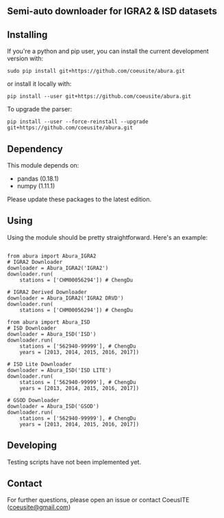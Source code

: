 Semi-auto downloader for IGRA2 & ISD datasets
--------------------------------

Installing
-------------------------------
If you're a python and pip user, you can install the current development version with:

```
sudo pip install git+https://github.com/coeusite/abura.git
```

or install it locally with:

```
pip install --user git+https://github.com/coeusite/abura.git
```

To upgrade the parser:
```
pip install --user --force-reinstall --upgrade git+https://github.com/coeusite/abura.git
```

Dependency
------------------------------
This module depends on:
* pandas (0.18.1)
* numpy (1.11.1)

Please update these packages to the latest edition.


Using
------------------------------
Using the module should be pretty straightforward. Here's an example:
```

from abura import Abura_IGRA2
# IGRA2 Downloader
downloader = Abura_IGRA2('IGRA2')
downloader.run(
    stations = ['CHM00056294']) # ChengDu

# IGRA2 Derived Downloader
downloader = Abura_IGRA2('IGRA2 DRVD')
downloader.run(
    stations = ['CHM00056294']) # ChengDu

from abura import Abura_ISD
# ISD Downloader
downloader = Abura_ISD('ISD')
downloader.run(
    stations = ['562940-99999'], # ChengDu
    years = [2013, 2014, 2015, 2016, 2017])

# ISD Lite Downloader
downloader = Abura_ISD('ISD LITE')
downloader.run(
    stations = ['562940-99999'], # ChengDu
    years = [2013, 2014, 2015, 2016, 2017])

# GSOD Downloader
downloader = Abura_ISD('GSOD')
downloader.run(
    stations = ['562940-99999'], # ChengDu
    years = [2013, 2014, 2015, 2016, 2017])

```

Developing
--------------------------------
Testing scripts have not been implemented yet.


Contact
--------------------------------
For further questions, please open an issue or contact CoeusITE (coeusite@gmail.com)
